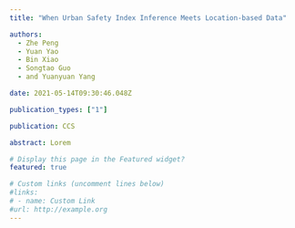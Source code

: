 ```yaml
---
title: "When Urban Safety Index Inference Meets Location-based Data"

authors:
  - Zhe Peng
  - Yuan Yao
  - Bin Xiao
  - Songtao Guo
  - and Yuanyuan Yang

date: 2021-05-14T09:30:46.048Z

publication_types: ["1"]

publication: CCS

abstract: Lorem

# Display this page in the Featured widget?
featured: true

# Custom links (uncomment lines below)
#links:
# - name: Custom Link
#url: http://example.org
---
```

